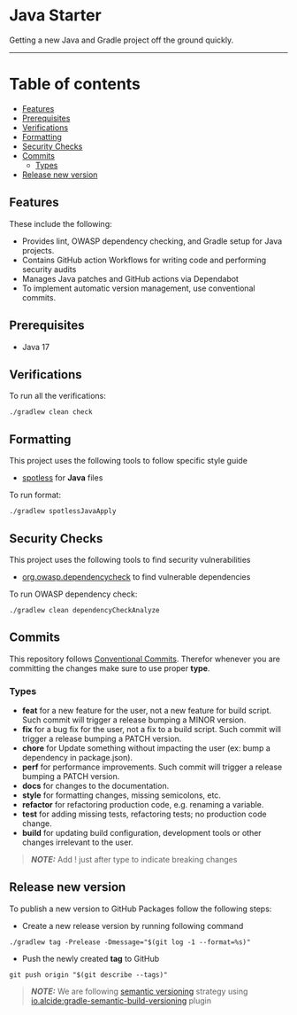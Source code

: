 # Java Starter

Getting a new Java and Gradle project off the ground quickly.

---

# Table of contents

- [Features](#features)
- [Prerequisites](#prerequisites)
- [Verifications](#verifications)
- [Formatting](#formatting)
- [Security Checks](#security-checks)
- [Commits](#commits)
  - [Types](#types)
- [Release new version](#release-new-version)

## Features

These include the following:

- Provides lint, OWASP dependency checking, and Gradle setup for Java projects.
- Contains GitHub action Workflows for writing code and performing security audits
- Manages Java patches and GitHub actions via Dependabot
- To implement automatic version management, use conventional commits.

## Prerequisites

- Java 17

## Verifications

To run all the verifications:

```shell script
./gradlew clean check
```

## Formatting

This project uses the following tools to follow specific style guide

- [spotless](https://github.com/diffplug/spotless) for **Java** files

To run format:

```shell script
./gradlew spotlessJavaApply
```

## Security Checks

This project uses the following tools to find security vulnerabilities

- [org.owasp.dependencycheck](https://plugins.gradle.org/plugin/org.owasp.dependencycheck) to find vulnerable
  dependencies

To run OWASP dependency check:

```shell script
./gradlew clean dependencyCheckAnalyze
```

## Commits

This repository follows [Conventional Commits](https://www.conventionalcommits.org/en/v1.0.0/). Therefor whenever you
are
committing the changes make sure to use proper **type**.

### Types

- **feat** for a new feature for the user, not a new feature for build script. Such commit will trigger a release
  bumping a MINOR version.
- **fix** for a bug fix for the user, not a fix to a build script. Such commit will trigger a release bumping a PATCH
  version.
- **chore** for Update something without impacting the user (ex: bump a dependency in package.json).
- **perf** for performance improvements. Such commit will trigger a release bumping a PATCH version.
- **docs** for changes to the documentation.
- **style** for formatting changes, missing semicolons, etc.
- **refactor** for refactoring production code, e.g. renaming a variable.
- **test** for adding missing tests, refactoring tests; no production code change.
- **build** for updating build configuration, development tools or other changes irrelevant to the user.

> **_NOTE:_** Add ! just after type to indicate breaking changes

## Release new version

To publish a new version to GitHub Packages follow the following steps:

- Create a new release version by running following command

```shell
./gradlew tag -Prelease -Dmessage="$(git log -1 --format=%s)"
```

- Push the newly created **tag** to GitHub

```shell
git push origin "$(git describe --tags)"
```

> **_NOTE:_** We are following [semantic versioning](https://semver.org/) strategy
> using [io.alcide:gradle-semantic-build-versioning](https://github.com/alcideio/gradle-semantic-build-versioning) plugin
